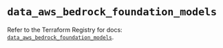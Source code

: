 # `data_aws_bedrock_foundation_models`

Refer to the Terraform Registry for docs: [`data_aws_bedrock_foundation_models`](https://registry.terraform.io/providers/hashicorp/aws/6.8.0/docs/data-sources/bedrock_foundation_models).
